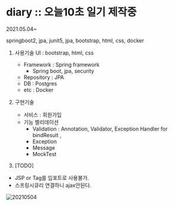 # diary :: 오늘10초 일기 제작중
2021.05.04~

springboot2, jpa, junit5, jpa, bootstrap, html, css, docker

1. 사용기술
UI : bootstrap, html, css  
    - Framework : Spring framework  
        + Spring boot, jpa, security
    - Repository : JPA
    - DB : Postgres
    - etc : Docker

2. 구현기술
    - 서비스  : 회원가입  
    - 기능 벨리데이션   
      + Validation : Annotation, Validator, Exception Handler for bindResult ,
      + Exception
      + Message
      + MockTest

3.  [TODO]
  - JSP or Tag를 임포트로 사용불가. 
  - 스프링시큐리 연결하니 ajax안된다.  

![20210504](https://user-images.githubusercontent.com/24291415/117562697-d9014e80-b0db-11eb-9458-3b594f05a3c0.png)
